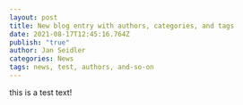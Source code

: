 ```yaml
---
layout: post
title: New blog entry with authors, categories, and tags
date: 2021-08-17T12:45:16.764Z
publish: "true"
author: Jan Seidler
categories: News
tags: news, test, authors, and-so-on
---
```

this is a test text!